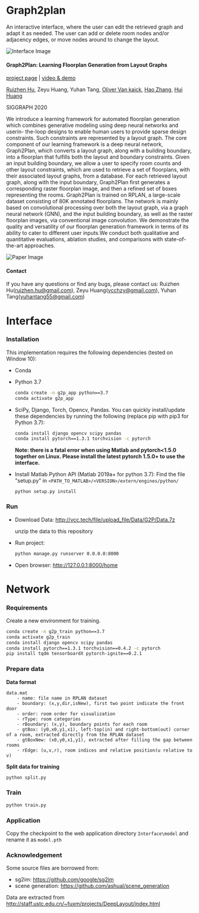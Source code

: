 # Graph2plan
An interactive interface, where the user can edit the retrieved graph and adapt it as needed. The user can add or delete room nodes and/or adjacency edges, or move nodes around to change the layout.

![Interface Image](https://github.com/HanHan55/Graph2plan/raw/master/Interface/Img/interface.jpg)

#### Graph2Plan: Learning Floorplan Generation from Layout Graphs
[project page](https://vcc.tech/research/2020/Graph2Plan) | [video & demo](https://vcc.tech/file/upload_file//image/research/att202005081043/Graph2Plan.mp4)   

[Ruizhen Hu](http://csse.szu.edu.cn/staff/ruizhenhu/), Zeyu Huang, Yuhan Tang, [Oliver Van kaick](http://people.scs.carleton.ca/~olivervankaick/index.html), [Hao Zhang](http://www.cs.sfu.ca/~haoz/), [Hui Huang](http://vcc.szu.edu.cn/index-2.html)

SIGGRAPH 2020

We introduce a learning framework for automated floorplan generation which combines generative modeling using deep neural networks and userin- the-loop designs to enable human users to provide sparse design constraints. Such constraints are represented by a layout graph. The core component of our learning framework is a deep neural network, Graph2Plan, which converts a layout graph, along with a building boundary, into a floorplan that fulfills both the layout and boundary constraints. Given an input building boundary, we allow a user to specify room counts and other layout constraints, which are used to retrieve a set of floorplans, with their associated layout graphs, from a database. For each retrieved layout graph, along with the input boundary, Graph2Plan first generates a corresponding raster floorplan image, and then a refined set of boxes representing the rooms. Graph2Plan is trained on RPLAN, a large-scale dataset consisting of 80K annotated floorplans. The network is mainly based on convolutional processing over both the layout graph, via a graph neural network (GNN), and the input building boundary, as well as the raster floorplan images, via conventional image convolution. We demonstrate the quality and versatility of our floorplan generation framework in terms of its ability to cater to different user inputs.We conduct both qualitative and quantitative evaluations, ablation studies, and comparisons with state-of-the-art approaches.

![Paper Image](https://github.com/HanHan55/Graph2plan/raw/master/Interface/Img/paper.png)


#### Contact
If you have any questions or find any bugs, please contact us: Ruizhen Hu(ruizhen.hu@gmail.com), Zeyu Huang(vcchzy@gmail.com), Yuhan Tang(yuhantang55@gmail.com)

# Interface
### Installation
This implementation requires the following dependencies (tested on Window 10):

* Conda

* Python 3.7 

  ```bash
  conda create -n g2p_app python==3.7
  conda activate g2p_app
	```

* SciPy, Django, Torch, Opencv, Pandas. You can quickly install/update these dependencies by running the following (replace pip with pip3 for Python 3.7):

  ```bash
  conda install django opencv scipy pandas
  conda install pytorch==1.3.1 torchvision -c pytorch
  ``` 
  **Note: there is a fatal error when using Matlab and pytorch<1.5.0 together on Linux. Please install the latest pytorch 1.5.0+ to use the interface.**
		
* Install Matlab Python API (Matlab 2019a+ for python 3.7):
  Find the file "setup.py" in `<PATH_TO_MATLAB>/<VERSION>/extern/engines/python/`
  
  ```
  python setup.py install
	```


###  Run

* Download Data: http://vcc.tech/file/upload_file/Data/G2P/Data.7z

	unzip the data to this repository
	
* Run project:

  ```bash
  python manage.py runserver 0.0.0.0:8000
  ```
		
* Open browser: http://127.0.0.1:8000/home
			
	

# Network
### Requirements

Create a new environment for training.

  ```bash
  conda create -n g2p_train python==3.7
  conda activate g2p_train
  conda install django opencv scipy pandas
  conda install pytorch==1.3.1 torchvision==0.4.2 -c pytorch
  pip install tqdm tensorboardX pytorch-ignite==0.2.1
  ```

### Prepare data

**Data format**

  ```
  data.mat
      - name: file name in RPLAN dataset
      - boundary: (x,y,dir,isNew), first two point indicate the front door
      - order: room order for visualization
      - rType: room categories
      - rBoundary: (x,y), boundary points for each room
      - gtBox: (y0,x0,y1,x1), left-top(in) and right-bottom(out) corner of a room, extracted directly from the RPLAN dataset
      - gtBoxNew: (x0,y0,x1,y1), extracted after filling the gap between rooms
      - rEdge: (u,v,r), room indices and relative position(u relative to v)
  ```

**Split data for training**

  ```bash
  python split.py
  ```

### Train

  ```bash
  python train.py
  ```

### Application

Copy the checkpoint to the web application directory `Interface\model` and rename it as `model.pth`

### Acknowledgement

Some source files are borrowed from:
- sg2im: https://github.com/google/sg2im
- scene generation: https://github.com/ashual/scene_generation

Data are extracted from http://staff.ustc.edu.cn/~fuxm/projects/DeepLayout/index.html
